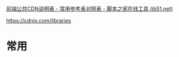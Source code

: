 [前端公共CDN说明表 - 常用参考表对照表 - 脚本之家在线工具 (jb51.net)](http://tools.jb51.net/table/public_cdn)

https://cdnjs.com/libraries



# 常用

<script src="https://cdn.bootcdn.net/ajax/libs/jquery/3.6.0/jquery.min.js"></script>
